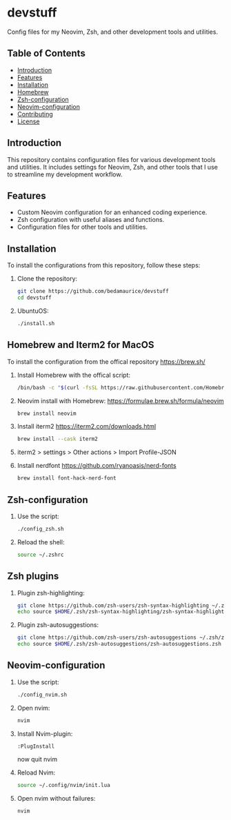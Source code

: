 # devstuff

Config files for my Neovim, Zsh, and other development tools and utilities.

## Table of Contents
- [Introduction](#introduction)
- [Features](#features)
- [Installation](#installation)
- [Homebrew](#homebrew)
- [Zsh-configuration](#Zsh-configuration)
- [Neovim-configuration](#Neovim-configuration)
- [Contributing](#contributing)
- [License](#license)

## Introduction
This repository contains configuration files for various development tools and utilities. It includes settings for Neovim, Zsh, and other tools that I use to streamline my development workflow.

## Features
- Custom Neovim configuration for an enhanced coding experience.
- Zsh configuration with useful aliases and functions.
- Configuration files for other tools and utilities.

## Installation
To install the configurations from this repository, follow these steps:

1. Clone the repository:
   ```sh
   git clone https://github.com/bedamaurice/devstuff
   cd devstuff
    ```
2. UbuntuOS:
   ```sh
   ./install.sh
    ```
## Homebrew and Iterm2 for MacOS
To install the configuration from the offical repository https://brew.sh/

1. Install Homebrew with the offical script:
   ```sh
   /bin/bash -c "$(curl -fsSL https://raw.githubusercontent.com/Homebrew/install/HEAD/install.sh)"
    ```
2. Neovim install with Homebrew:
   https://formulae.brew.sh/formula/neovim
   ```sh
   brew install neovim
   ```
3. Install iterm2
   https://iterm2.com/downloads.html
   ```sh
   brew install --cask iterm2
   ```
<!--
4. Copy iterm2 Profile
   ```sh
   cp ./iterm2/toky_style.json ~/toky_style.json
   ```
   -->
5. iterm2 > settings > Other actions > Import Profile-JSON

6. Install nerdfont https://github.com/ryanoasis/nerd-fonts
   ```sh
   brew install font-hack-nerd-font
   ```

## Zsh-configuration

1. Use the script:
   ```sh
   ./config_zsh.sh
    ```
2. Reload the shell:
   ```sh
   source ~/.zshrc
   ```
## Zsh plugins

1. Plugin zsh-highlighting:
   ```sh
   git clone https://github.com/zsh-users/zsh-syntax-highlighting ~/.zsh/zsh-syntax-highlighting
   echo source $HOME/.zsh/zsh-syntax-highlighting/zsh-syntax-highlighting.zsh >> ~/.zshrc
   ```

2. Plugin zsh-autosuggestions:
   ```sh
   git clone https://github.com/zsh-users/zsh-autosuggestions ~/.zsh/zsh-autosuggestions
   echo source $HOME/.zsh/zsh-autosuggestions/zsh-autosuggestions.zsh >> ~/.zshrc
   ```

## Neovim-configuration

1. Use the script:
   ```sh
   ./config_nvim.sh
    ```
2. Open nvim:
   ```sh
   nvim
    ```
3. Install Nvim-plugin:
   ```sh
   :PlugInstall
   ```
   now quit nvim

4. Reload Nvim:
   ```sh
   source ~/.config/nvim/init.lua
   ```
5. Open nvim without failures:
   ```sh
   nvim
   ```
